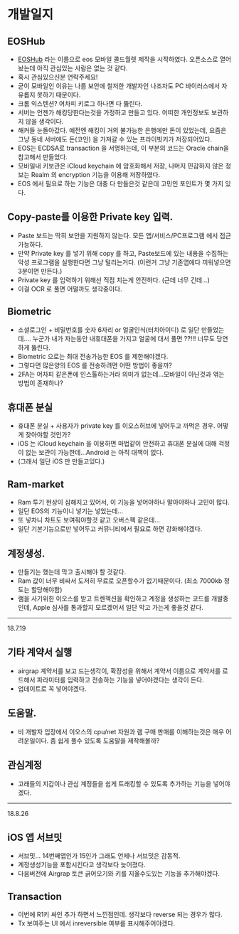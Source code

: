 # 개발일지

## EOSHub
* [EOSHub](https://github.com/eoshubio/eoshub-ios/tree/develop) 라는 이름으로 eos 모바일 콜드월렛 제작을 시작하였다. 오픈소스로 열어놨는데 아직 관심있는 사람은 없는 것 같다.
* 혹시 관심있으신분 연락주세요!
* 굳이 모바일인 이유는 나름 보안에 철저한 개발자인 나조차도 PC 바이러스에서 자유롭지 못하기 때문이다.
* 크롬 익스텐션? 어차피 키로그 하나면 다 뚫린다. 
* 서버는 언젠가 해킹당한다는것을 가정하고 만들고 있다. 어떠한 개인정보도 보관하지 않을 생각이다.
* 해커들 눈돌아갔다. 예전엔 해킹이 거의 불가능한 은행에만 돈이 있었는데, 
  요즘은 그냥 동네 서버에도 돈(코인) 을 가져갈 수 있는 프라이빗키가 저장되어있다.
* EOS는 ECDSA로 transaction 을 서명하는데, 이 부분의 코드는 Oracle chain을 참고해서 만들었다.
* 모바일내 키보관은 iCloud keychain 에 암호화해서 저장, 나머지 민감하지 않은 정보는 Realm 의 encryption 기능을 이용해 저장하였다.
* EOS 에서 필요로 하는 기능은 대충 다 만들은것 같은데 고민인 포인트가 몇 가지 있다.

## Copy-paste를 이용한 Private key 입력.
* Paste 보드는 딱히 보안을 지원하지 않는다. 모든 앱/서비스/PC프로그램 에서 접근가능하다. 
* 만약 Private key 를 넣기 위해 copy 를 하고, Paste보드에 있는 내용을 수집하는 악성 프로그램을 실행한다면 그냥 털리는거다. (이런거 그냥 기존앱에다 끼워넣으면 3분이면 만든다.)
* Private key 를 입력하기 위해선 직접 치는게 안전하다. (근데 너무 긴데...)
* 이걸 OCR 로 풀면 어떨까도 생각중이다.

## Biometric
* 소셜로그인 + 비밀번호를 숫자 6자리 or 얼굴인식(터치아이디) 로 일단 만들었는데....
누군가 내가 자는동안 내휴대폰을 가지고 얼굴에 대서 풀면 ??!!! 너무도 당연하게 뚫린다.
* Biometric 으로는 최대 전송가능한 EOS 를 제한해야겠다.
* 그렇다면 많은양의 EOS 를 전송하려면 어떤 방법이 좋을까?
* 2FA는 어차피 같은폰에 인스톨하는거라 의미가 없는데...모바일이 아닌것과 엮는 방법이 존재하나?

## 휴대폰 분실
* 휴대폰 분실 + 사용자가 private key 를 이오스허브에 넣어두고 까먹은 경우. 어떻게 찾아야할 것인가?
* iOS 는 iCloud keychain 을 이용하면 마법같이 안전하고 휴대폰 분실에 대해 걱정이 없는 보관이 가능한데...Android 는 아직 대책이 없다. 
* (그래서 일단 iOS 만 만들고있다.)


## Ram-market
* Ram 투기 현상이 심해지고 있어서, 이 기능을 넣어야하나 말아야하나 고민이 많다.
* 일단 EOS의 기능이니 넣기는 넣었는데...
* 또 넣차니 차트도 보여줘야할것 같고 오버스펙 같은데...
* 일단 기본기능으로만 넣어두고 커뮤니티에서 필요로 하면 강화해야겠다.

## 계정생성.
* 만들기는 했는데 막고 출시해야 할 것같다.
* Ram 값이 너무 비싸서 도저히 무료로 오픈할수가 없기때문이다.
(최소 7000kb 정도는 할당해야함)
* 램을 사기위한 이오스를 받고 트렌젝션을 확인하고 계정을 생성하는 코드를 개발중인데, Apple 심사를 통과할지 모르겠어서 일단 막고 가는게 좋을것 같다.

----
18.7.19

## 기타 계약서 실행
* airgrap 계약서를 보고 드는생각이, 확장성을 위해서 계약서 이름으로 계약서를 로드해서 파라미터를 입력하고 전송하는 기능을 넣어야겠다는 생각이 든다.
* 업데이트로 꼭 넣어야겠다.

## 도움말.
* 비 개발자 입장에서 이오스의 cpu/net 자원과 램 구매 판매를 이해하는것은 매우 어려운일이다. 좀 쉽게 풀수 있도록 도움말을 제작해볼까?

## 관심계정
* 고래들의 지갑이나 관심 계정들을 쉽게 트래킹할 수 있도록 추가하는 기능을 넣어야겠다.

----
18.8.26
## iOS 앱 서브밋
* 서브밋... 14번째앱인가 15인가 그래도 언제나 서브밋은 감동적.
* 계정생성기능을 포함시킨다고 생각보다 늦어졌다.
* 다음버전에 Airgrap 토큰 긁어오기와 키를 지울수도있는 기능을 추가해야겠다.

## Transaction
* 이번에 R1키 싸인 추가 하면서 느낀점인데. 생각보다 reverse 되는 경우가 많다.
* Tx 보여주는 UI 에서 inreversible 여부를 표시해주어야겠다.








